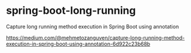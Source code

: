 # spring-boot-long-running
Capture long running method execution in Spring Boot using annotation

https://medium.com/@mehmetozanguven/capture-long-running-method-execution-in-spring-boot-using-annotation-6d922c23b68b

